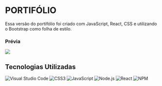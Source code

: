 # PORTIFÓLIO
Essa versão do portifólio foi criado com JavaScript, React, CSS e utilizando o Bootstrap como folha de estilo.

### Prévia
![](https://drive.google.com/uc?export=download&id=1hB3qX8SH-S87AxgumPBUjVXw3Iqo_ymw)

## Tecnologias Utilizadas
![Visual Studio Code](https://img.shields.io/badge/Visual%20Studio%20Code-0078d7.svg?style=for-the-badge&logo=visual-studio-code&logoColor=white) ![CSS3](https://img.shields.io/badge/CSS3-1E90FF?style=for-the-badge&logo=css3&logoColor=264CE4) ![JavaScript](https://img.shields.io/badge/javascript-%23323330.svg?style=for-the-badge&logo=javascript&logoColor=%23F7DF1E) ![Node.js](https://badges.aleen42.com/src/node.svg)
![React](https://badges.aleen42.com/src/react.svg) ![NPM](https://badges.aleen42.com/src/npm.svg)
 
